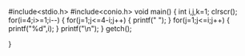 #include<stdio.h>
#include<conio.h>
void main()
{
	int i,j,k=1;
	clrscr();
	for(i=4;i>=1;i--)
	{
	 for(j=1;j<=4-i;j++)
	{
	 printf(" ");
	}
	for(j=1;j<=i;j++)
	{
	printf("%d",i);
	}
	printf("\n");
	}
	getch();

}

